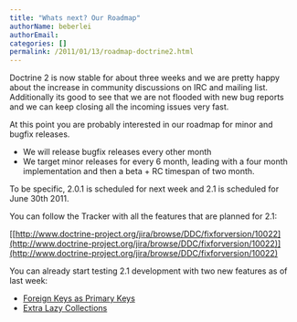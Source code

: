 ```yaml
---
title: "Whats next? Our Roadmap"
authorName: beberlei
authorEmail:
categories: []
permalink: /2011/01/13/roadmap-doctrine2.html
---
```

Doctrine 2 is now stable for about three weeks and we are pretty happy
about the increase in community discussions on IRC and mailing list.
Additionally its good to see that we are not flooded with new bug
reports and we can keep closing all the incoming issues very fast.

At this point you are probably interested in our roadmap for minor and
bugfix releases.

-   We will release bugfix releases every other month
-   We target minor releases for every 6 month, leading with a four
    month implementation and then a beta + RC timespan of two month.

To be specific, 2.0.1 is scheduled for next week and 2.1 is scheduled
for June 30th 2011.

You can follow the Tracker with all the features that are planned for
2.1:

[[http://www.doctrine-project.org/jira/browse/DDC/fixforversion/10022](http://www.doctrine-project.org/jira/browse/DDC/fixforversion/10022)](http://www.doctrine-project.org/jira/browse/DDC/fixforversion/10022)

You can already start testing 2.1 development with two new features as
of last week:

-   [Foreign Keys as Primary
    Keys](https://github.com/doctrine/orm/issues/1772)
-   [Extra Lazy
    Collections](https://github.com/doctrine/orm/issues/5053)

